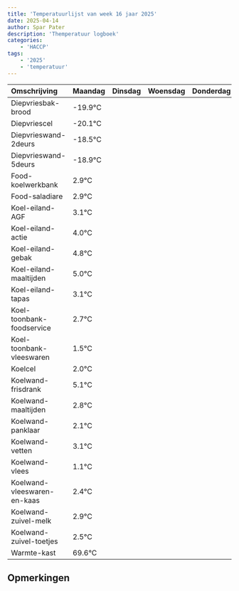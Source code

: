 ```yaml
---
title: 'Temperatuurlijst van week 16 jaar 2025'
date: 2025-04-14
author: Spar Pater
description: 'Themperatuur logboek'
categories:
    - 'HACCP'
tags:
    - '2025'
    - 'temperatuur'
---
```

|Omschrijving|Maandag|Dinsdag|Woensdag|Donderdag|Vrijdag|Zaterdag|Zondag|
|:---|:---|:---|:---|:---|:---|:---|:---|
|Diepvriesbak-brood|-19.9°C| | | | | | |
|Diepvriescel|-20.1°C| | | | | | |
|Diepvrieswand-2deurs|-18.5°C| | | | | | |
|Diepvrieswand-5deurs|-18.9°C| | | | | | |
|Food-koelwerkbank|2.9°C| | | | | | |
|Food-saladiare|2.9°C| | | | | | |
|Koel-eiland-AGF|3.1°C| | | | | | |
|Koel-eiland-actie|4.0°C| | | | | | |
|Koel-eiland-gebak|4.8°C| | | | | | |
|Koel-eiland-maaltijden|5.0°C| | | | | | |
|Koel-eiland-tapas|3.1°C| | | | | | |
|Koel-toonbank-foodservice|2.7°C| | | | | | |
|Koel-toonbank-vleeswaren|1.5°C| | | | | | |
|Koelcel|2.0°C| | | | | | |
|Koelwand-frisdrank|5.1°C| | | | | | |
|Koelwand-maaltijden|2.8°C| | | | | | |
|Koelwand-panklaar|2.1°C| | | | | | |
|Koelwand-vetten|3.1°C| | | | | | |
|Koelwand-vlees|1.1°C| | | | | | |
|Koelwand-vleeswaren-en-kaas|2.4°C| | | | | | |
|Koelwand-zuivel-melk|2.9°C| | | | | | |
|Koelwand-zuivel-toetjes|2.5°C| | | | | | |
|Warmte-kast|69.6°C| | | | | | |

## Opmerkingen


